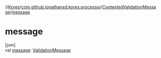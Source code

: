 //[Kores](../../../index.md)/[com.github.jonathanxd.kores.processor](../index.md)/[ContextedValidationMessage](index.md)/[message](message.md)

# message

[jvm]\
val [message](message.md): [ValidationMessage](../-validation-message/index.md)
